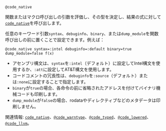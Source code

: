 ```
@code_native
```

関数またはマクロ呼び出しの引数を評価し、その型を決定し、結果の式に対して[`code_native`](@ref)を呼び出します。

任意のキーワード引数`syntax`、`debuginfo`、`binary`、または`dump_module`を関数呼び出しの前に置くことで設定できます。例えば：

```
@code_native syntax=:intel debuginfo=:default binary=true dump_module=false f(x)
```

  * アセンブリ構文は、`syntax`を`:intel`（デフォルト）に設定してIntel構文を使用するか、`:att`に設定してAT&T構文を使用します。
  * コードコメントの冗長性は、`debuginfo`を`:source`（デフォルト）または`:none`に設定することで指定します。
  * `binary`が`true`の場合、各命令の前に省略されたアドレスを付けてバイナリ機械コードも印刷します。
  * `dump_module`が`false`の場合、rodataやディレクティブなどのメタデータは印刷しません。

関連情報: [`code_native`](@ref)、[`@code_warntype`](@ref)、[`@code_typed`](@ref)、[`@code_lowered`](@ref)、[`@code_llvm`](@ref)。
